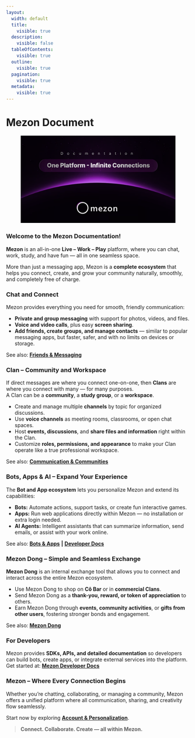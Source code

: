 ```yaml
---
layout:
  width: default
  title:
    visible: true
  description:
    visible: false
  tableOfContents:
    visible: true
  outline:
    visible: true
  pagination:
    visible: true
  metadata:
    visible: true
---
```


# Mezon Document

<figure><img src=".gitbook/assets/image (129).png" alt=""><figcaption></figcaption></figure>

### Welcome to the Mezon Documentation!

**Mezon** is an all-in-one **Live – Work – Play** platform, where you can chat, work, study, and have fun — all in one seamless space.

More than just a messaging app, Mezon is a **complete ecosystem** that helps you connect, create, and grow your community naturally, smoothly, and completely free of charge.

### **Chat and Connect**

Mezon provides everything you need for smooth, friendly communication:

* **Private and group messaging** with support for photos, videos, and files.
* **Voice and video calls**, plus easy **screen sharing**.
* **Add friends, create groups, and manage contacts** — similar to popular messaging apps, but faster, safer, and with no limits on devices or storage.

See also: [**Friends & Messaging**](broken-reference)

### **Clan – Community and Workspace**

If direct messages are where you connect one-on-one, then **Clans** are where you connect with many — for many purposes.\
A Clan can be a **community**, a **study group**, or a **workspace**.

* Create and manage multiple **channels** by topic for organized discussions.
* Use **voice channels** as meeting rooms, classrooms, or open chat spaces.
* Host **events, discussions**, and **share files and information** right within the Clan.
* Customize **roles, permissions, and appearance** to make your Clan operate like a true professional workspace.

See als&#x6F;_:_ [**Communication & Communities**](friends-and-messaging/communication-and-connection.md)

### **Bots, Apps & AI – Expand Your Experience**

The **Bot and App ecosystem** lets you personalize Mezon and extend its capabilities:

* **Bots:** Automate actions, support tasks, or create fun interactive games.
* **Apps:** Run web applications directly within Mezon — no installation or extra login needed.
* **AI Agents:** Intelligent assistants that can summarize information, send emails, or assist with your work online.

See als&#x6F;_:_ [**Bots & Apps**](broken-reference) **|** [**Developer Docs**](https://mezon.ai/docs/mezon-sdk-docs/)

### **Mezon Dong – Simple and Seamless Exchange**

**Mezon Dong** is an internal exchange tool that allows you to connect and interact across the entire Mezon ecosystem.

* Use Mezon Dong to shop on **Cô Bar** or in **commercial Clans**.
* Send Mezon Dong as a **thank-you, reward, or token of appreciation** to others.
* Earn Mezon Dong through **events, community activities**, or **gifts from other users**, fostering stronger bonds and engagement.

See als&#x6F;_:_ [**Mezon Dong**](broken-reference)

### **For Developers**

Mezon provides **SDKs, APIs, and detailed documentation** so developers can build bots, create apps, or integrate external services into the platform.\
Get started at: [**Mezon Developer Docs**](https://mezon.ai/docs/mezon-sdk-docs/)

### **Mezon – Where Every Connection Begins**

Whether you’re chatting, collaborating, or managing a community, Mezon offers a unified platform where all communication, sharing, and creativity flow seamlessly.

Start now by exploring [**Account & Personalization**](broken-reference).

> **Connect. Collaborate. Create — all within Mezon.**

